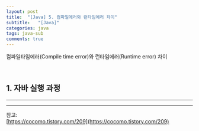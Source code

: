 ```yaml
---
layout: post
title:  "[Java] 5. 컴파일에러와 런타임에러 차이"
subtitle:   "[Java]"
categories: java
tags: java-sub
comments: true
---
```


컴파일타임에러(Compile time error)와 런타임에러(Runtime error) 차이

<br>


## 1. 자바 실행 과정
---
 


---
참고:  
[https://cocomo.tistory.com/209](https://cocomo.tistory.com/209)  